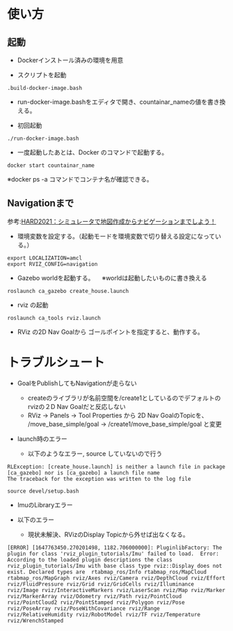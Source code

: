 # 使い方

## 起動

- Dockerインストール済みの環境を用意

- スクリプトを起動
``` 
.build-docker-image.bash
```

- run-docker-image.bashをエディタで開き、countainar_nameの値を書き換える。

- 初回起動
``` 
./run-docker-image.bash
```

- 一度起動したあとは、Docker のコマンドで起動する。

```
docker start countainar_name
```

※docker ps -a コマンドでコンテナ名が確認できる。

## Navigationまで

参考:[HARD2021：シミュレータで地図作成からナビゲーションまでしよう！](https://demura.net/robot/hard/20061.html)

- 環境変数を設定する。（起動モードを環境変数で切り替える設定になっている。）

```
export LOCALIZATION=amcl
export RVIZ_CONFIG=navigation
```

- Gazebo worldを起動する。
　※worldは起動したいものに書き換える

```
roslaunch ca_gazebo create_house.launch
```

- rviz の起動
```
roslaunch ca_tools rviz.launch
```

- RViz の2D Nav Goalから ゴールポイントを指定すると、動作する。

# トラブルシュート

- GoalをPublishしてもNavigationが走らない
  - createのライブラリが名前空間を/create1としているのでデフォルトのrvizの２D Nav Goalだと反応しない
  - RViz -> Panels -> Tool Properties から 2D Nav GoalのTopicを、 /move_base_simple/goal -> /create1/move_base_simple/goal と変更

- launch時のエラー
  - 以下のようなエラー, source していないので行う
```
RLException: [create_house.launch] is neither a launch file in package [ca_gazebo] nor is [ca_gazebo] a launch file name
The traceback for the exception was written to the log file
```

```
source devel/setup.bash
```

- ImuのLibraryエラー

- 以下のエラー
  - 現状未解決、RVizのDisplay Topicから外せば出なくなる。
```
[ERROR] [1647763450.270201498, 1182.706000000]: PluginlibFactory: The plugin for class 'rviz_plugin_tutorials/Imu' failed to load.  Error: According to the loaded plugin descriptions the class rviz_plugin_tutorials/Imu with base class type rviz::Display does not exist. Declared types are  rtabmap_ros/Info rtabmap_ros/MapCloud rtabmap_ros/MapGraph rviz/Axes rviz/Camera rviz/DepthCloud rviz/Effort rviz/FluidPressure rviz/Grid rviz/GridCells rviz/Illuminance rviz/Image rviz/InteractiveMarkers rviz/LaserScan rviz/Map rviz/Marker rviz/MarkerArray rviz/Odometry rviz/Path rviz/PointCloud rviz/PointCloud2 rviz/PointStamped rviz/Polygon rviz/Pose rviz/PoseArray rviz/PoseWithCovariance rviz/Range rviz/RelativeHumidity rviz/RobotModel rviz/TF rviz/Temperature rviz/WrenchStamped
```
